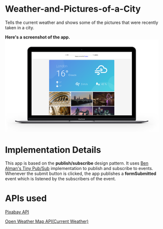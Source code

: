 # Weather-and-Pictures-of-a-City
Tells the current weather and shows some of the pictures that were recently taken in a city.

**Here's a screenshot of the app.**
![Screenshot](https://raw.githubusercontent.com/animeshk874/Weather-and-Pictures-of-a-City/master/screens/mac-new.png)

# Implementation Details

This app is based on the **publish/subscribe** design pattern. It uses [Ben Alman's Tiny Pub/Sub](https://github.com/cowboy/jquery-tiny-pubsub) implementation to publish and subscribe to events. Whenever the submit button is clicked, the app publishes a **formSubmitted** event which is listened by the subscribers of the event.

# APIs used

[Pixabay API](https://pixabay.com/api/docs/)

[Open Weather Map API(Current Weather)](https://openweathermap.org/api)

